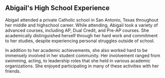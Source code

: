 <!---this will be an .md file--->
## Abigail's High School Experience

Abigail attended a private Catholic school in San Antonio, Texas throughout her middle and highschool career. 
While attending, Abigail took a variety of advanced courses, including AP, Dual Credit, and Pre-AP courses. She academically distinguished herself through her hard work and commitment to her studies, despite experiencing personal struggles outside of school. 

In addition to her academic achievements, she also worked hard to be immensely involved in her student community. Her involvement ranged from swimming, acting, to leadership roles that she held in various academic organizations. She enjoyed participating in many of these activities with her friends.

### 
